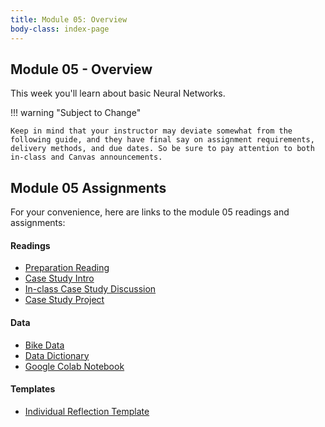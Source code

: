 ```yaml
---
title: Module 05: Overview
body-class: index-page
---
```


## Module 05 - Overview

This week you'll learn about basic Neural Networks.

!!! warning "Subject to Change"
	
	Keep in mind that your instructor may deviate somewhat from the following guide, and they have final say on assignment requirements, delivery methods, and due dates. So be sure to pay attention to both in-class and Canvas announcements.

## Module 05 Assignments

For your convenience, here are links to the module 05 readings and assignments:

#### Readings

* [Preparation Reading](./reading.html)
* [Case Study Intro](./intro.html)
* [In-class Case Study Discussion](./discussion.html)
* [Case Study Project](./project.html)

#### Data
* [Bike Data](https://raw.githubusercontent.com/byui-cse/cse450-course/master/data/bikes.csv)
* [Data Dictionary](./bikes-dictionary.txt)
* [Google Colab Notebook](https://colab.research.google.com/github/byui-cse/cse450-course/blob/master/notebooks/Module_05.ipynb)

#### Templates

* [Individual Reflection Template]({{URLROOT}}/course/reflection.docx)